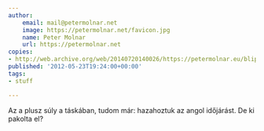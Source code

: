 ```yaml
---
author:
    email: mail@petermolnar.net
    image: https://petermolnar.net/favicon.jpg
    name: Peter Molnar
    url: https://petermolnar.net
copies:
- http://web.archive.org/web/20140720140026/https://petermolnar.eu/blips/idojaras/
published: '2012-05-23T19:24:00+00:00'
tags:
- stuff

---
```


Az a plusz súly a táskában, tudom már: hazahoztuk az angol időjárást. De
ki pakolta el?